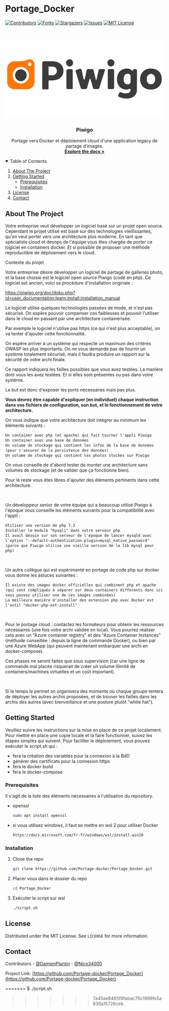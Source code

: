 # Portage_Docker
[![Contributors][contributors-shield]][contributors-url]
[![Forks][forks-shield]][forks-url]
[![Stargazers][stars-shield]][stars-url]
[![Issues][issues-shield]][issues-url]
[![MIT License][license-shield]][license-url]


<!-- PROJECT LOGO -->
<br />
<p align="center">
  <a href="https://github.com/Portage-docker/Portage_Docker">
    <img src="images/LogoPiwigo.png" alt="Logo" width="512" height="250">
  </a>

  <h3 align="center">Piwigo</h3>

  <p align="center">
    Portage vers Docker et déploiement cloud d'une application legacy de partage d'images.
    <br />
    <a href="https://github.com/Portage-docker/Portage_Docker"><strong>Explore the docs »</strong></a>
    <br />
  </p>
</p>



<!-- TABLE OF CONTENTS -->
<details open="open">
  <summary>Table of Contents</summary>
  <ol>
    <li>
      <a href="#about-the-project">About The Project</a>
    </li>
    <li>
      <a href="#getting-started">Getting Started</a>
      <ul>
        <li><a href="#prerequisites">Prerequisites</a></li>
        <li><a href="#installation">Installation</a></li>
      </ul>
    </li>
    <li><a href="#license">License</a></li>
    <li><a href="#contact">Contact</a></li>
  </ol>
</details>



<!-- ABOUT THE PROJECT -->
## About The Project

Votre entreprise veut développer un logiciel basé sur un projet open source. Cependant le projet utilisé est basé sur des technologies vieillissantes, qu'on veut porter vers une architecture plus moderne. En tant que spécialiste cloud et devops de l'équipe vous êtes chargée de porter ce logiciel en containers docker. Et si possible de proposer une méthode reproductible de déploiement vers le cloud.

Contexte du projet

Votre entreprise désire développer un logiciel de partage de galleries photo, et la base choisie est le logiciel open source Piwigo (codé en php). Ce logiciel est ancien, voici sa procédure d'installation originale :

https://piwigo.org/doc/doku.php?id=user_documentation:learn:install:installation_manual

Le logiciel utilise quelques technologies passées de mode, et n'est pas sécurisé. On espère pouvoir compenser ces faiblesses et pouvoir l'utiliser dans le cloud en passant par une architecture containérisée.

Par exemple le logiciel n'utilise pas https (ce qui n'est plus acceptable), on va tenter d'ajouter cette fonctionnalité.

On espère arriver à un système qui respecte un maximum des critères OWASP les plus importants. On ne vous demande pas de fournir un système totalement sécurisé, mais il faudra produire un rapport sur la sécurité de votre archi finale.

Ce rapport indiquera les failles possibles que vous avez testées. La manière dont vous les avez testées. Et si elles sont présentes ou pas dans votre système.

Le but est donc d'exposer les ports nécessaires mais pas plus.

**Vous devrez être capable d'expliquer (en individuel) chaque instruction dans vos fichiers de configuration, son but, et le fonctionnement de votre architecture.**

On vous indique que votre architecture doit intégrer au minimum les éléments suivants :

    Un container avec php (et apache) qui fait tourner l'appli Piwigo
    Un container avec une base de données
    Un volume de stockage qui contient les infos de la base de données (pour s'assurer de la persistence des données)
    Un volume de stockage qui contient les photos stockés sur Piwigo

On vous conseille de d'abord tester de monter une architecture sans volumes de stockage (et de valider que ça fonctionne bien).

Pour le reste vous êtes libres d'ajouter des éléments pertinents dans cette architecture.

​

Un développeur senior de votre équipe qui a beaucoup utilisé Piwigo à l'époque vous conseille les éléments suivants pour la compatibilité avec l'appli :

    Utiliser une version de php 7.3
    Installer le module "mysqli" dans votre serveur php
    Il avait besoin sur son serveur de l'époque de lancer mysqld avec l'option "--default-authentication-plugin=mysql_native_password" (parce que Piwigo utilise une vieille version de la lib mysql pour php)

​

Un autre collègue qui est expérimenté en portage de code php sur docker vous donne les astuces suivantes :

    Il existe des images docker officielles qui combinent php et apache (qui sont compliqués à séparer sur deux containers différents donc ici vous pouvez utiliser une de ces images combinées)
    La meilleure manière d'installer des extension php avec Docker est l'outil "docker-php-ext-install"

​

Pour le portage cloud : contactez les formateurs pour obtenir les ressources nécessaires (une fois votre archi validée en local). Vous pourrez réaliser cela avec un "Azure container registry" et des "Azure Container Instances" (méthode conseillée : depuis la ligne de commande Docker), ou bien par une Azure WebApp (qui peuvent maintenant embarquer une archi en docker-compose).

Ces phases ne seront faites que sous supervision (car une ligne de commande mal placée risquerait de créer un volume illimité de containers/machines virtuelles et un coût important).

​

Si le temps le permet on organisera des moments où chaque groupe tentera de déployer les autres archis proposées, et de trouver les failles dans les archis des autres (avec bienveillance et une posture plutôt "white hat").




<!-- GETTING STARTED -->

## Getting Started

Veuillez suivre les instructions sur la mise en place de ce projet localement.
Pour mettre en place une copie locale et la faire fonctionner, suivez les étapes simples qui suivent.
Pour faciliter le déploiement, vous pouvez exécuter le script.sh qui :
- fera la création des variables pour la connexion à la BdD
- générer des certificats pour la connexion https
- fera le docker build
- fera le docker-compose

### Prerequisites

Il s'agit de la liste des éléments nécessaires à l'utilisation du repository.
- openssl
  ```sh
  sudo apt install openssl
  ```
- si vous utilisez windows, il faut se mettre en wsl 2 pour utiliser Docker
  ```sh
  https://docs.microsoft.com/fr-fr/windows/wsl/install-win10
  ```

### Installation

1. Clone the repo
   ```sh
   git clone https://github.com/Portage-docker/Portage_Docker.git
   ```
2. Placer vous dans le dossier du repo
   ```sh
   cd Portage_Docker
   ```
3. Exécuter le script sur wsl
   ```sh
   ./script.sh
   ``` 



<!-- LICENSE -->
## License

Distributed under the MIT License. See `LICENSE` for more information.



<!-- CONTACT -->
## Contact

Contributors - [@DamienPlantin](https://github.com/DamienPlantin) - [@Nico34000](https://github.com/Nico34000)

Project Link: [https://github.com/Portage-docker/Portage_Docker](https://github.com/Portage-docker/Portage_Docker)

<!-- MARKDOWN LINKS & IMAGES -->
<!-- https://www.markdownguide.org/basic-syntax/#reference-style-links -->
[contributors-shield]: https://img.shields.io/github/contributors/Portage-docker/Portage_Docker.svg?style=for-the-badge
[contributors-url]: https://github.com/Portage-docker/Portage_Docker/graphs/contributors
[forks-shield]: https://img.shields.io/github/forks/Portage-docker/Portage_Docker.svg?style=for-the-badge
[forks-url]: https://github.com/Portage-docker/Portage_Docker/network/members
[stars-shield]: https://img.shields.io/github/stars/Portage-docker/Portage_Docker.svg?style=for-the-badge
[stars-url]: https://github.com/Portage-docker/Portage_Docker/stargazers
[issues-shield]: https://img.shields.io/github/issues/Portage-docker/Portage_Docker.svg?style=for-the-badge
[issues-url]: https://github.com/Portage-docker/Portage_Docker/issues
[license-shield]: https://img.shields.io/github/license/Portage-docker/Portage_Docker.svg?style=for-the-badge
[license-url]: https://github.com/Portage-docker/Portage_Docker/blob/master/LICENSE.txt
[linkedin-shield]: https://img.shields.io/badge/-LinkedIn-black.svg?style=for-the-badge&logo=linkedin&colorB=555
[linkedin-url]: https://linkedin.com/in/othneildrew
[product-screenshot]: images/screenshot.png
=======
    $ ./script.sh
>>>>>>> 7a45ae8465f9fabac76c1996fe5a836a15728ceb
